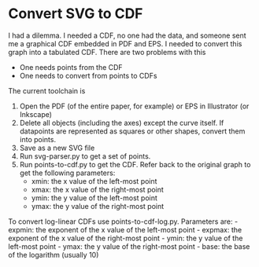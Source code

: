 Convert SVG to CDF
==================

I had a dilemma. I needed a CDF, no one had the data, and someone sent me a graphical CDF embedded in PDF and EPS. I needed to convert this graph into a tabulated CDF. There
are two problems with this
-   One needs points from the CDF
-   One needs to convert from points to CDFs

The current toolchain is

1. Open the PDF (of the entire paper, for example) or EPS in Illustrator (or Inkscape)
2. Delete all objects (including the axes) except the curve itself. If
   datapoints are represented as squares or other shapes, convert them into points.
3. Save as a new SVG file
4. Run svg-parser.py to get a set of points.
5. Run points-to-cdf.py to get the CDF. Refer back to the original graph to
   get the following parameters:
    - xmin: the x value of the left-most point
    - xmax: the x value of the right-most point
    - ymin: the y value of the left-most point
    - ymax: the y value of the right-most point

To convert log-linear CDFs use points-to-cdf-log.py. Parameters are:
    - expmin: the exponent of the x value of the left-most point
    - expmax: the exponent of the x value of the right-most point
    - ymin: the y value of the left-most point
    - ymax: the y value of the right-most point
    - base: the base of the logarithm (usually 10)
